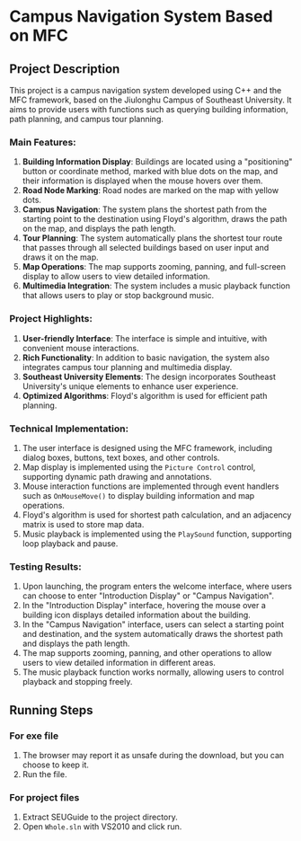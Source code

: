 # Campus Navigation System Based on MFC

## Project Description

This project is a campus navigation system developed using C++ and the MFC framework, based on the Jiulonghu Campus of Southeast University. It aims to provide users with functions such as querying building information, path planning, and campus tour planning.

### Main Features:
1. **Building Information Display**: Buildings are located using a "positioning" button or coordinate method, marked with blue dots on the map, and their information is displayed when the mouse hovers over them.
2. **Road Node Marking**: Road nodes are marked on the map with yellow dots.
3. **Campus Navigation**: The system plans the shortest path from the starting point to the destination using Floyd's algorithm, draws the path on the map, and displays the path length.
4. **Tour Planning**: The system automatically plans the shortest tour route that passes through all selected buildings based on user input and draws it on the map.
5. **Map Operations**: The map supports zooming, panning, and full-screen display to allow users to view detailed information.
6. **Multimedia Integration**: The system includes a music playback function that allows users to play or stop background music.

### Project Highlights:
1. **User-friendly Interface**: The interface is simple and intuitive, with convenient mouse interactions.
2. **Rich Functionality**: In addition to basic navigation, the system also integrates campus tour planning and multimedia display.
3. **Southeast University Elements**: The design incorporates Southeast University's unique elements to enhance user experience.
4. **Optimized Algorithms**: Floyd's algorithm is used for efficient path planning.

### Technical Implementation:
1. The user interface is designed using the MFC framework, including dialog boxes, buttons, text boxes, and other controls.
2. Map display is implemented using the `Picture Control` control, supporting dynamic path drawing and annotations.
3. Mouse interaction functions are implemented through event handlers such as `OnMouseMove()` to display building information and map operations.
4. Floyd's algorithm is used for shortest path calculation, and an adjacency matrix is used to store map data.
5. Music playback is implemented using the `PlaySound` function, supporting loop playback and pause.

### Testing Results:
1. Upon launching, the program enters the welcome interface, where users can choose to enter "Introduction Display" or "Campus Navigation".
2. In the "Introduction Display" interface, hovering the mouse over a building icon displays detailed information about the building.
3. In the "Campus Navigation" interface, users can select a starting point and destination, and the system automatically draws the shortest path and displays the path length.
4. The map supports zooming, panning, and other operations to allow users to view detailed information in different areas.
5. The music playback function works normally, allowing users to control playback and stopping freely.

## Running Steps
### For exe file
1. The browser may report it as unsafe during the download, but you can choose to keep it.
2. Run the file.

### For project files
1. Extract SEUGuide to the project directory.
2. Open `Whole.sln` with VS2010 and click run.
